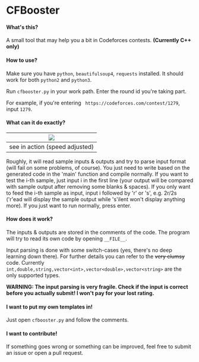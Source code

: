 # CFBooster

#### What's this?

A small tool that may help you a bit in Codeforces contests. **(Currently C++ only)**

#### How to use?

Make sure you have `python`, `beautifulsoup4`, `requests` installed. It should work for both `python2` and `python3`.

Run `cfbooster.py` in your work path. Enter the round id you're taking part.

For example, if you're entering ` https://codeforces.com/contest/1279`, input `1279`.

#### What can it do exactly?

|![](https://raw.githubusercontent.com/fjzzq2002/CFBooster/master/sample.gif) |
| ---- |
|see in action (speed adjusted)|

Roughly, it will read sample inputs & outputs and try to parse input format (will fail on some problems, of course). You just need to write based on the generated code in the 'main' function and compile normally. If you want to test the i-th sample, just input i in the first line (your output will be compared with sample output after removing some blanks & spaces). If you only want to feed the i-th sample as input, input i followed by 'r' or 's', e.g. 2r/2s ('r'ead will display the sample output while 's'ilent won't display anything more). If you just want to run normally, press enter.

#### How does it work?

The inputs & outputs are stored in the comments of the code. The program will try to read its own code by opening `__FILE__`.

Input parsing is done with some switch-cases (yes, there's no deep learning down there). For further details you can refer to the ~~very clumsy~~ code. Currently `int,double,string,vector<int>,vector<double>,vector<string>` are the only supported types.

**WARNING: The input parsing is very fragile. Check if the input is correct before you actually submit! I won't pay for your lost rating.**

#### I want to put my own templates in!

Just open `cfbooster.py` and follow the comments.

#### I want to contribute!

If something goes wrong or something can be improved, feel free to submit an issue or open a pull request.